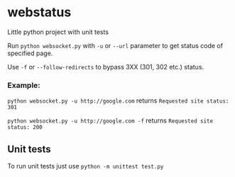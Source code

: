 # webstatus
Little python project with unit tests

Run `python websocket.py` with `-u` or `--url` parameter to get status code of specified page.

Use `-f` or `--follow-redirects` to bypass 3XX (301, 302 etc.) status.

### Example:
`python websocket.py -u http://google.com` returns `Requested site status:  301`

`python websocket.py -u http://google.com -f` returns `Requested site status: 200`


## Unit tests
To run unit tests just use `python -m unittest test.py`
